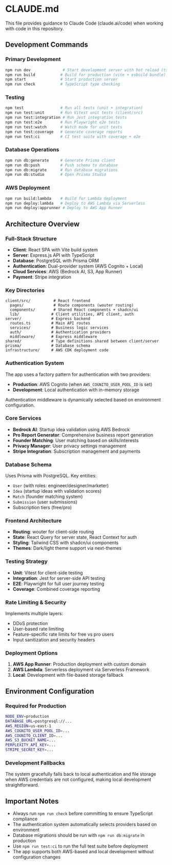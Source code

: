 # CLAUDE.md

This file provides guidance to Claude Code (claude.ai/code) when working with code in this repository.

## Development Commands

### Primary Development
```bash
npm run dev              # Start development server with hot reload (tsx server/index.ts)
npm run build           # Build for production (vite + esbuild bundle)
npm start               # Start production server
npm run check           # TypeScript type checking
```

### Testing
```bash
npm test                # Run all tests (unit + integration)
npm run test:unit       # Run Vitest unit tests (client/src)
npm run test:integration # Run Jest integration tests
npm run test:e2e        # Run Playwright e2e tests
npm run test:watch      # Watch mode for unit tests
npm run test:coverage   # Generate coverage reports
npm run test:ci         # CI test suite with coverage + e2e
```

### Database Operations
```bash
npm run db:generate     # Generate Prisma client
npm run db:push         # Push schema to database
npm run db:migrate      # Run database migrations
npm run db:studio       # Open Prisma Studio
```

### AWS Deployment
```bash
npm run build:lambda    # Build for Lambda deployment
npm run deploy:lambda   # Deploy to AWS Lambda via Serverless
npm run deploy:apprunner # Deploy to AWS App Runner
```

## Architecture Overview

### Full-Stack Structure
- **Client**: React SPA with Vite build system
- **Server**: Express.js API with TypeScript
- **Database**: PostgreSQL with Prisma ORM
- **Authentication**: Dual-provider system (AWS Cognito + Local)
- **Cloud Services**: AWS (Bedrock AI, S3, App Runner)
- **Payment**: Stripe integration

### Key Directories
```
client/src/          # React frontend
  pages/             # Route components (wouter routing)
  components/        # Shared React components + shadcn/ui
  lib/              # Client utilities, API client, auth
server/             # Express backend
  routes.ts         # Main API routes
  services/         # Business logic services
  auth/             # Authentication providers
  middleware/       # Express middleware
shared/             # Type definitions shared between client/server
prisma/             # Database schema
infrastructure/     # AWS CDK deployment code
```

### Authentication System
The app uses a factory pattern for authentication with two providers:
- **Production**: AWS Cognito (when `AWS_COGNITO_USER_POOL_ID` is set)
- **Development**: Local authentication with in-memory storage

Authentication middleware is dynamically selected based on environment configuration.

### Core Services
- **Bedrock AI**: Startup idea validation using AWS Bedrock
- **Pro Report Generator**: Comprehensive business report generation
- **Founder Matching**: User matching based on skills/interests
- **Privacy Manager**: User privacy settings management
- **Stripe Integration**: Subscription management and payments

### Database Schema
Uses Prisma with PostgreSQL. Key entities:
- `User` (with roles: engineer/designer/marketer)
- `Idea` (startup ideas with validation scores)
- `Match` (founder matching system)
- `Submission` (user submissions)
- Subscription tiers (free/pro)

### Frontend Architecture
- **Routing**: wouter for client-side routing
- **State**: React Query for server state, React Context for auth
- **Styling**: Tailwind CSS with shadcn/ui components
- **Themes**: Dark/light theme support via next-themes

### Testing Strategy
- **Unit**: Vitest for client-side testing
- **Integration**: Jest for server-side API testing
- **E2E**: Playwright for full user journey testing
- **Coverage**: Combined coverage reporting

### Rate Limiting & Security
Implements multiple layers:
- DDoS protection
- User-based rate limiting
- Feature-specific rate limits for free vs pro users
- Input sanitization and security headers

### Deployment Options
1. **AWS App Runner**: Production deployment with custom domain
2. **AWS Lambda**: Serverless deployment via Serverless Framework
3. **Local**: Development with file-based storage fallback

## Environment Configuration

### Required for Production
```bash
NODE_ENV=production
DATABASE_URL=postgresql://...
AWS_REGION=us-east-1
AWS_COGNITO_USER_POOL_ID=...
AWS_COGNITO_CLIENT_ID=...
AWS_S3_BUCKET_NAME=...
PERPLEXITY_API_KEY=...
STRIPE_SECRET_KEY=...
```

### Development Fallbacks
The system gracefully falls back to local authentication and file storage when AWS credentials are not configured, making local development straightforward.

## Important Notes

- Always run `npm run check` before committing to ensure TypeScript compliance
- The authentication system automatically selects providers based on environment
- Database migrations should be run with `npm run db:migrate` in production
- Use `npm run test:ci` to run the full test suite before deployment
- The app supports both AWS-based and local development without configuration changes